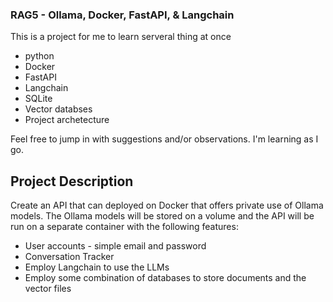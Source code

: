 ### RAG5 - Ollama, Docker, FastAPI, & Langchain

This is a project for me to learn serveral thing at once
- python
- Docker
- FastAPI
- Langchain
- SQLite
- Vector databses
- Project archetecture

Feel free to jump in with suggestions and/or observations.  I'm learning as I go.


## Project Description

Create an API that can deployed on Docker that offers private use of Ollama models. The Ollama models will be stored on a volume and the API will be run on a separate container with the following features:

- User accounts - simple email and password
- Conversation Tracker
- Employ Langchain to use the LLMs
- Employ some combination of databases to store documents and the vector files
